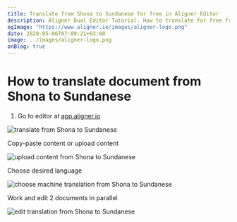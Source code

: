 ```yaml
---
title: Translate from Shona to Sundanese for free in Aligner Editor
description: Aligner Dual Editor Tutorial. How to translate for free from Shona to Sundanese. Aligner is multilingual document management platform. 
ogImage: "https://www.aligner.io/images/aligner-logo.png"
date: 2020-05-06T07:09:21+03:00
image: ../images/aligner-logo.png
onBlog: true
---
```


# How to translate document from Shona to Sundanese

1. Go to editor at [app.aligner.io](https://app.aligner.io "Aligner App web page")

![translate from Shona to Sundanese](../aligner-blank-editor.png "translate from Shona to Sundanese")

Copy-paste content or upload content

![upload content from Shona to Sundanese](../aligner-uploaded-document.png "upload content from Shona to Sundanese")

Choose desired language

![choose machine translation from Shona to Sundanese](../aligner-language-dropdown.png "choose machine translation from Shona to Sundanese")

Work and edit 2 documents in parallel

![edit translation from Shona to Sundanese](../aligner-double-sitded-editor.png "edit translation from Shona to Sundanese")


